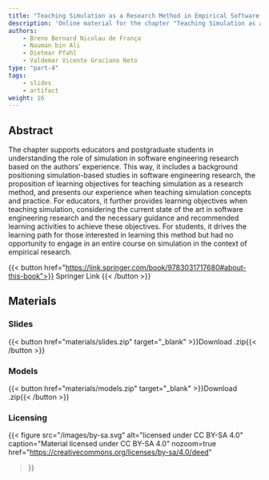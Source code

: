 ```yaml
---
title: "Teaching Simulation as a Research Method in Empirical Software Engineering"
description: 'Online material for the chapter "Teaching Simulation as a Research Method in Empirical Software Engineering"'
authors:
    - Breno Bernard Nicolau de França
    - Nauman bin Ali
    - Dietmar Pfahl
    - Valdemar Vicente Graciano Neto
type: "part-4"
tags:
    - slides
    - artifact
weight: 16
---
```


## Abstract

The chapter supports educators and postgraduate students in understanding the role of simulation in software engineering research based on the authors’ experience. This way, it includes a background positioning simulation-based studies in software engineering research, the proposition of learning objectives for teaching simulation as a research method, and presents our experience when teaching simulation concepts and practice. For educators, it further provides learning objectives when teaching simulation, considering the current state of the art in software engineering research and the necessary guidance and recommended learning activities to achieve these objectives. For students, it drives the learning path for those interested in learning this method but had no opportunity to engage in an entire course on simulation in the context of empirical research.

{{< button href="https://link.springer.com/book/9783031717680#about-this-book">}}
Springer Link
{{< /button >}}

## Materials

### Slides

{{< button href="materials/slides.zip" target="_blank" >}}Download .zip{{< /button >}}

### Models

{{< button href="materials/models.zip" target="_blank" >}}Download .zip{{< /button >}}

### Licensing

{{< figure
    src="/images/by-sa.svg"
    alt="licensed under CC BY-SA 4.0"
    caption="Material licensed under CC BY-SA 4.0"
    nozoom=true
    href="https://creativecommons.org/licenses/by-sa/4.0/deed"
>}}

